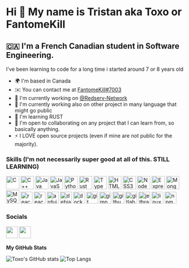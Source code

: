 Hi 👋 My name is Tristan aka Toxo or FantomeKill
================================================

🇨🇦 I'm a French Canadian student in Software Engineering.
-----------------------------------

I've been learning to code for a long time i started around 7 or 8 years old

* 🌍  I'm based in Canada
* ✉️  You can contact me at [FantomeKill#7003](https://discord.com/users/517814115528474644)
* 🚀  I'm currently working on [@Redserv-Network](http://github.com/redserv-network)
* 🚀  I'm currently working also on other project in many language that might go public
* 🧠  I'm learning RUST
* 🤝  I'm open to collaborating on any project that I can learn from, so basically anything.
* ⚡  I LOVE open source projects (even if mine are not public for the majority).

### Skills (I'm not necessarily super good at all of this. STILL LEARNING)

<p align="left">
<a href="https://docs.microsoft.com/en-us/cpp/?view=msvc-170" target="_blank" rel="noreferrer"><img src="https://raw.githubusercontent.com/danielcranney/readme-generator/main/public/icons/skills/c-colored.svg" width="36" height="36" alt="C" /></a>
<a href="https://docs.microsoft.com/en-us/cpp/?view=msvc-170" target="_blank" rel="noreferrer"><img src="https://raw.githubusercontent.com/danielcranney/readme-generator/main/public/icons/skills/cplusplus-colored.svg" width="36" height="36" alt="C++" /></a>
<a href="https://www.oracle.com/java/" target="_blank" rel="noreferrer"><img src="https://raw.githubusercontent.com/danielcranney/readme-generator/main/public/icons/skills/java-colored.svg" width="36" height="36" alt="Java" /></a>
<a href="https://developer.mozilla.org/en-US/docs/Web/JavaScript" target="_blank" rel="noreferrer"><img src="https://raw.githubusercontent.com/danielcranney/readme-generator/main/public/icons/skills/javascript-colored.svg" width="36" height="36" alt="JavaScript" /></a>
<a href="https://www.python.org/" target="_blank" rel="noreferrer"><img src="https://raw.githubusercontent.com/danielcranney/readme-generator/main/public/icons/skills/python-colored.svg" width="36" height="36" alt="Python" /></a>
<a href="https://www.rust-lang.org/" target="_blank" rel="noreferrer"><img src="https://raw.githubusercontent.com/danielcranney/readme-generator/main/public/icons/skills/rust-colored.svg" width="36" height="36" alt="Rust" /></a>
<a href="https://www.typescriptlang.org/" target="_blank" rel="noreferrer"><img src="https://raw.githubusercontent.com/danielcranney/readme-generator/main/public/icons/skills/typescript-colored.svg" width="36" height="36" alt="TypeScript" /></a>
<a href="https://developer.mozilla.org/en-US/docs/Glossary/HTML5" target="_blank" rel="noreferrer"><img src="https://raw.githubusercontent.com/danielcranney/readme-generator/main/public/icons/skills/html5-colored.svg" width="36" height="36" alt="HTML5" /></a>
<a href="https://www.w3.org/TR/CSS/#css" target="_blank" rel="noreferrer"><img src="https://raw.githubusercontent.com/danielcranney/readme-generator/main/public/icons/skills/css3-colored.svg" width="36" height="36" alt="CSS3" /></a>
<a href="https://nodejs.org/en/" target="_blank" rel="noreferrer"><img src="https://raw.githubusercontent.com/danielcranney/readme-generator/main/public/icons/skills/nodejs-colored.svg" width="36" height="36" alt="NodeJS" /></a>
<a href="https://expressjs.com/" target="_blank" rel="noreferrer"><img src="https://raw.githubusercontent.com/danielcranney/readme-generator/main/public/icons/skills/express-colored.svg" width="36" height="36" alt="Express" /></a>
<a href="https://www.mongodb.com/" target="_blank" rel="noreferrer"><img src="https://raw.githubusercontent.com/danielcranney/readme-generator/main/public/icons/skills/mongodb-colored.svg" width="36" height="36" alt="MongoDB" /></a>
<a href="https://www.mysql.com/" target="_blank" rel="noreferrer"><img src="https://raw.githubusercontent.com/danielcranney/readme-generator/main/public/icons/skills/mysql-colored.svg" width="36" height="36" alt="MySQL" /></a>
<a href="https://reactjs.org/" target="_blank" rel="noreferrer"><img src="https://cdn.jsdelivr.net/gh/devicons/devicon/icons/react/react-original.svg" height="32" width="32" alt="react"  /></a>
<a href="https://www.gnu.org/software/bash/" target="_blank" rel="noreferrer"><img src="https://cdn.jsdelivr.net/gh/devicons/devicon/icons/bash/bash-original.svg" height="32" width="32" alt="react"  /></a>
<a href="https://www.arduino.cc/" target="_blank" rel="noreferrer"><img src="https://cdn.jsdelivr.net/gh/devicons/devicon/icons/arduino/arduino-original.svg" height="32" width="32" alt="arduino"  /></a>
<a href="https://www.debian.org/" target="_blank" rel="noreferrer"><img src="https://cdn.jsdelivr.net/gh/devicons/devicon/icons/debian/debian-original.svg" height="32" width="32" alt="debian"  /></a>
<a href="https://www.docker.com/" target="_blank" rel="noreferrer"><img src="https://cdn.jsdelivr.net/gh/devicons/devicon/icons/docker/docker-original.svg" height="32" width="32" alt="docker"  /></a>
<a href="https://git-scm.com/" target="_blank" rel="noreferrer"><img src="https://cdn.jsdelivr.net/gh/devicons/devicon/icons/git/git-original.svg" height="32" width="32" alt="git"  /></a>
<a href="https://www.gimp.org/" target="_blank" rel="noreferrer"><img src="https://cdn.jsdelivr.net/gh/devicons/devicon/icons/gimp/gimp-original.svg" height="32" width="32" alt="gimp"  /></a>
<a href="https://github.com/" target="_blank" rel="noreferrer"><img src="https://cdn.jsdelivr.net/gh/devicons/devicon/icons/github/github-original.svg" height="32" width="32" alt="github"  /></a>
<a href="https://about.gitlab.com/" target="_blank" rel="noreferrer"><img src="https://cdn.jsdelivr.net/gh/devicons/devicon/icons/gitlab/gitlab-original.svg" height="32" width="32" alt="gitlab"  /></a>
<a href="https://www.jetbrains.com/" target="_blank" rel="noreferrer"><img src="https://cdn.jsdelivr.net/gh/devicons/devicon/icons/jetbrains/jetbrains-original.svg" height="32" width="32" alt="jetbrains"  /></a>
<a href="https://www.linux.com/what-is-linux/" target="_blank" rel="noreferrer"><img src="https://cdn.jsdelivr.net/gh/devicons/devicon/icons/linux/linux-original.svg" height="32" width="32" alt="linux"  /></a>
<a href="https://www.npmjs.com/" target="_blank" rel="noreferrer"><img src="https://cdn.jsdelivr.net/gh/devicons/devicon/icons/npm/npm-original-wordmark.svg" height="32" width="32" alt="npm"  /></a>
</p>

### Socials

<p align="left"> <a href="https://discord.com/users/517814115528474644" target="_blank" rel="noreferrer"><img src="https://raw.githubusercontent.com/danielcranney/readme-generator/main/public/icons/socials/discord.svg" width="32" height="32" /></a> <a href="https://www.github.com/FantomeKill" target="_blank" rel="noreferrer"><img src="https://raw.githubusercontent.com/danielcranney/readme-generator/main/public/icons/socials/github.svg" width="32" height="32" /></a></p>

<b>My GitHub Stats</b>


![Toxo's GitHub stats](https://github-readme-stats.vercel.app/api?username=FantomeKill&show_icons=true&theme=radical&hide_rank=true)
![Top Langs](https://github-readme-stats.vercel.app/api/top-langs/?username=FantomeKill&layout=compact&theme=radical)
